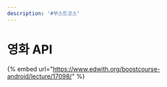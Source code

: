 ```yaml
---
description: '#부스트코스'
---
```


# 영화 API

{% embed url="https://www.edwith.org/boostcourse-android/lecture/17098/" %}



